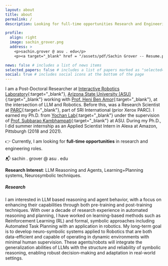 ```yaml
---
layout: about
title: about
permalink: /
description: Looking for full-time opportunities Research and Engineering Positions

profile:
  align: right
  image: sachin_grover.png
  address: >
    <p>sachin.grover @ asu . edu</p>
    <p><a target="_blank" href = "/assets/pdf/Sachin Grover -- Resume.pdf">Curriculum Vitae</a>

news: false # includes a list of news items
selected_papers: false # includes a list of papers marked as "selected={true}"
social: true # includes social icons at the bottom of the page
---
```


I am a Post-Doctoral Researcher at [Interactive Robotics Laboratory](https://interactive-robotics.engineering.asu.edu/){:target="\_blank"}, [Arizona State University (ASU)](https://scai.engineering.asu.edu/){:target="\_blank"} working with [Prof. Heni Ben Amor](https://henibenamor.weebly.com/){:target="\_blank"}, at the intersection of LLM and Robotics.
Before this, was a Research Scientist at [PARC](https://www.sri.com/research/future-concepts-division/){:target="\_blank"}, part of SRI International (prior Xerox PARC).
I earned my Ph.D. from [Yochan Lab](https://yochan-lab.github.io/home/){:target="\_blank"} under the supervision of [Prof. Subbarao Kambhampati](https://rakaposhi.eas.asu.edu){:target="\_blank"} at ASU.
During my Ph.D., I did summer internship as an Applied Scientist Intern in Alexa at Amazon, Pittsburgh (2018 and 2021).

:point_right: Currently, I am looking for **full-time opportunities** in research and engineering roles.

:mailbox_with_mail: sachin . grover @ asu . edu

**Research Interest**: LLM Reasoning and Agents, Learning+Planning systems, Neurosymbolic techniques.

##### Research

I am interested in LLM based reasoning and agent behavior, with a focus on enhancing their capabilities through both pre-training and post-training techniques.
With over a decade of research experience in automated reasoning and planning, I have worked on learning-based methods such as Reinforcement Learning (RL) and formal, symbolic approaches including Automated Task Planning with an application in robotics.
My long-term goal is to develop neuro-symbolic systems applied to Robotics that are both data-efficient and capable of operating in dynamic environments with minimal human supervision. These agents/robots will integrate the generalization abilities of LLMs with the structure and reliability of symbolic reasoning, enabling robust decision-making and adaptation in real-world settings.
